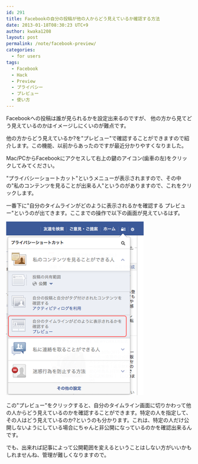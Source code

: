 ```yaml
---
id: 291
title: Facebookの自分の投稿が他の人からどう見えているか確認する方法
date: 2013-01-18T08:30:23 UTC+9
author: kwaka1208
layout: post
permalink: /note/facebook-preview/
categories:
  - for users
tags:
  - Facebook
  - Hack
  - Preview
  - プライバシー
  - プレビュー
  - 使い方
---
```

Facebookへの投稿は誰が見られるかを設定出来るのですが、
他の方から見てどう見えているのかはイメージしにくいのが難点です。

他の方からどう見えているか?を"プレビュー"で確認することができますので紹介します。この機能、以前からあったのですが最近分かりやすくなりました。

Mac/PCからFacebookにアクセスして右上の鍵のアイコン(歯車の左)をクリックしてみてください。

"プライバシーショートカット"というメニューが表示されますので、その中の"私のコンテンツを見ることが出来る人"というのがありますので、これをクリックします。

一番下に"自分のタイムラインがどのように表示されるかを確認する プレビュー"というのが出てきます。ここまでの操作で以下の画面が見えているはず。

![Facebook Preview](/assets/images/2013/01/preview.png)

この"プレビュー"をクリックすると、自分のタイムライン画面に切りかわって他の人からどう見えているのかを確認することができます。特定の人を指定して、その人はどう見えているのか?というのも分かります。これは、特定の人だけ公開しないようにしている場合にちゃんと非公開になっているのかを確認出来るんです。

でも、出来れば記事によって公開範囲を変えるということはしない方がいいかもしれませんね、管理が難しくなりますので。